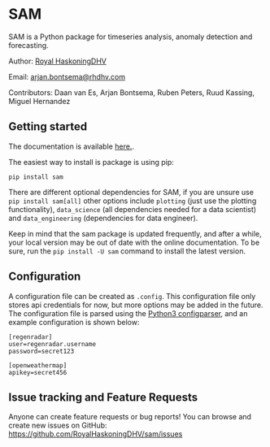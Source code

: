 # SAM

SAM is a Python package for timeseries analysis, anomaly detection and forecasting.

Author: [Royal HaskoningDHV](https://global.royalhaskoningdhv.com/digital)

Email: [arjan.bontsema@rhdhv.com](mailto:arjan.bontsema@rhdhv.com)

Contributors: Daan van Es, Arjan Bontsema, Ruben Peters, Ruud Kassing, Miguel Hernandez

## Getting started

The documentation is available [here.](https://sam-rhdhv.readthedocs.io/en/latest/).

The easiest way to install is package is using pip:
```
pip install sam
```

There are different optional dependencies for SAM, if you are unsure use `pip install sam[all]` other options include `plotting` (just use the plotting functionality), `data_science` (all dependencies needed for a data scientist) and `data_engineering` (dependencies for data engineer).

Keep in mind that the sam package is updated frequently, and after a while, your local version may be out of date with the online documentation. To be sure, run the `pip install -U sam` command to install the latest version.

## Configuration

A configuration file can be created as `.config`. This configuration file only stores api credentials for now, but more options may be added in the future. The configuration file is parsed using the [Python3 configparser](https://docs.python.org/3/library/configparser.html), and an example configuration is shown below:

```
[regenradar]
user=regenradar.username
password=secret123

[openweathermap]
apikey=secret456
```

## Issue tracking and Feature Requests

Anyone can create feature requests or bug reports! You can browse and create new issues on GitHub: https://github.com/RoyalHaskoningDHV/sam/issues
